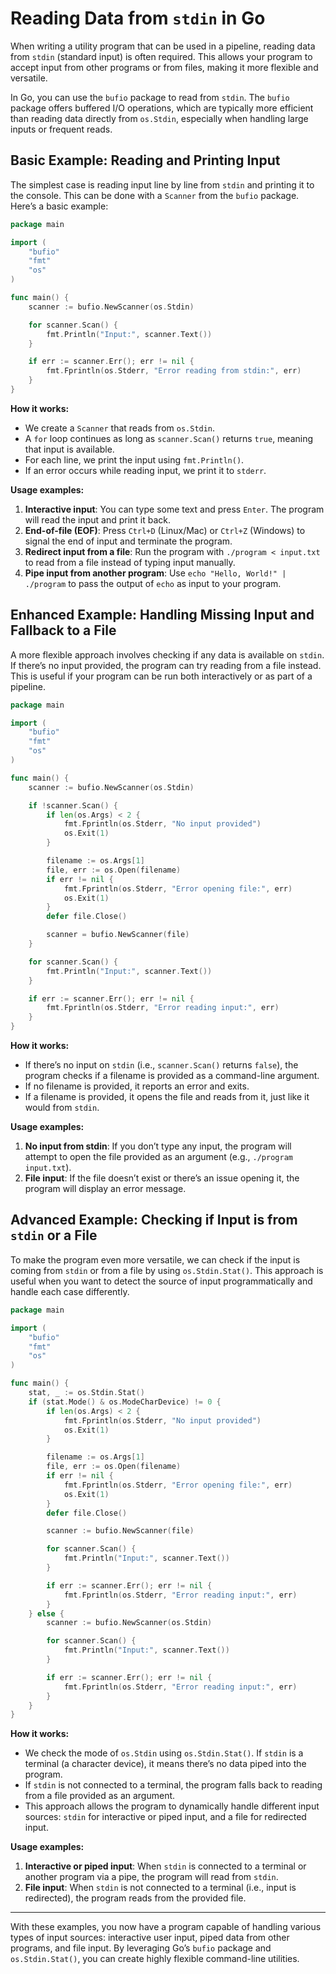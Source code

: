 # Reading Data from `stdin` in Go

When writing a utility program that can be used in a pipeline, reading data from `stdin` (standard input) is often required. This allows your program to accept input from other programs or from files, making it more flexible and versatile.

In Go, you can use the `bufio` package to read from `stdin`. The `bufio` package offers buffered I/O operations, which are typically more efficient than reading data directly from `os.Stdin`, especially when handling large inputs or frequent reads.

## Basic Example: Reading and Printing Input

The simplest case is reading input line by line from `stdin` and printing it to the console. This can be done with a `Scanner` from the `bufio` package. Here’s a basic example:

```go
package main

import (
    "bufio"
    "fmt"
    "os"
)

func main() {
    scanner := bufio.NewScanner(os.Stdin)

    for scanner.Scan() {
        fmt.Println("Input:", scanner.Text())
    }

    if err := scanner.Err(); err != nil {
        fmt.Fprintln(os.Stderr, "Error reading from stdin:", err)
    }
}
```

**How it works:**
- We create a `Scanner` that reads from `os.Stdin`.
- A `for` loop continues as long as `scanner.Scan()` returns `true`, meaning that input is available.
- For each line, we print the input using `fmt.Println()`.
- If an error occurs while reading input, we print it to `stderr`.

**Usage examples:**
1. **Interactive input**: You can type some text and press `Enter`. The program will read the input and print it back.
2. **End-of-file (EOF)**: Press `Ctrl+D` (Linux/Mac) or `Ctrl+Z` (Windows) to signal the end of input and terminate the program.
3. **Redirect input from a file**: Run the program with `./program < input.txt` to read from a file instead of typing input manually.
4. **Pipe input from another program**: Use `echo "Hello, World!" | ./program` to pass the output of `echo` as input to your program.

## Enhanced Example: Handling Missing Input and Fallback to a File

A more flexible approach involves checking if any data is available on `stdin`. If there’s no input provided, the program can try reading from a file instead. This is useful if your program can be run both interactively or as part of a pipeline.

```go
package main

import (
    "bufio"
    "fmt"
    "os"
)

func main() {
    scanner := bufio.NewScanner(os.Stdin)

    if !scanner.Scan() {
        if len(os.Args) < 2 {
            fmt.Fprintln(os.Stderr, "No input provided")
            os.Exit(1)
        }

        filename := os.Args[1]
        file, err := os.Open(filename)
        if err != nil {
            fmt.Fprintln(os.Stderr, "Error opening file:", err)
            os.Exit(1)
        }
        defer file.Close()

        scanner = bufio.NewScanner(file)
    }

    for scanner.Scan() {
        fmt.Println("Input:", scanner.Text())
    }

    if err := scanner.Err(); err != nil {
        fmt.Fprintln(os.Stderr, "Error reading input:", err)
    }
}
```

**How it works:**
- If there’s no input on `stdin` (i.e., `scanner.Scan()` returns `false`), the program checks if a filename is provided as a command-line argument.
- If no filename is provided, it reports an error and exits.
- If a filename is provided, it opens the file and reads from it, just like it would from `stdin`.

**Usage examples:**
1. **No input from stdin**: If you don’t type any input, the program will attempt to open the file provided as an argument (e.g., `./program input.txt`).
2. **File input**: If the file doesn’t exist or there’s an issue opening it, the program will display an error message.

## Advanced Example: Checking if Input is from `stdin` or a File

To make the program even more versatile, we can check if the input is coming from `stdin` or from a file by using `os.Stdin.Stat()`. This approach is useful when you want to detect the source of input programmatically and handle each case differently.

```go
package main

import (
    "bufio"
    "fmt"
    "os"
)

func main() {
    stat, _ := os.Stdin.Stat()
    if (stat.Mode() & os.ModeCharDevice) != 0 {
        if len(os.Args) < 2 {
            fmt.Fprintln(os.Stderr, "No input provided")
            os.Exit(1)
        }

        filename := os.Args[1]
        file, err := os.Open(filename)
        if err != nil {
            fmt.Fprintln(os.Stderr, "Error opening file:", err)
            os.Exit(1)
        }
        defer file.Close()

        scanner := bufio.NewScanner(file)

        for scanner.Scan() {
            fmt.Println("Input:", scanner.Text())
        }

        if err := scanner.Err(); err != nil {
            fmt.Fprintln(os.Stderr, "Error reading input:", err)
        }
    } else {
        scanner := bufio.NewScanner(os.Stdin)

        for scanner.Scan() {
            fmt.Println("Input:", scanner.Text())
        }

        if err := scanner.Err(); err != nil {
            fmt.Fprintln(os.Stderr, "Error reading input:", err)
        }
    }
}
```

**How it works:**
- We check the mode of `os.Stdin` using `os.Stdin.Stat()`. If `stdin` is a terminal (a character device), it means there’s no data piped into the program.
- If `stdin` is not connected to a terminal, the program falls back to reading from a file provided as an argument.
- This approach allows the program to dynamically handle different input sources: `stdin` for interactive or piped input, and a file for redirected input.

**Usage examples:**
1. **Interactive or piped input**: When `stdin` is connected to a terminal or another program via a pipe, the program will read from `stdin`.
2. **File input**: When `stdin` is not connected to a terminal (i.e., input is redirected), the program reads from the provided file.

---

With these examples, you now have a program capable of handling various types of input sources: interactive user input, piped data from other programs, and file input. By leveraging Go’s `bufio` package and `os.Stdin.Stat()`, you can create highly flexible command-line utilities.